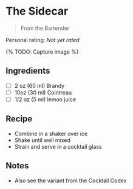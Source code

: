 # The Sidecar

> From the Bartender

<!-- {cts} rating=0; (User can specify rating on scale of 1-5) -->

Personal rating: *Not yet rated*

<!-- {cte} -->

<!-- {cts} name_image=None; (User can specify image name) -->

{% TODO: Capture image %}

<!-- {cte} -->

## Ingredients

- [ ] 2 oz (60 ml) Brandy
- [ ] 10oz (30 ml) Cointreau
- [ ] 1/2 oz (5 ml) lemon juice

## Recipe

- Combine in a shaker over ice
- Shake until well mixed
- Strain and serve in a cocktail glass

## Notes

- Also see the variant from the Cocktail Codex
